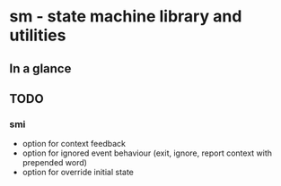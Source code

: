# sm - state machine library and utilities

## In a glance

## TODO

### smi

- option for context feedback
- option for ignored event behaviour (exit, ignore, report context with prepended word)
- option for override initial state


